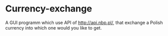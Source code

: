 # Currency-exchange

A GUI programm which use API of http://api.nbp.pl/, that exchange a Polish currency into which one would you like to get.
